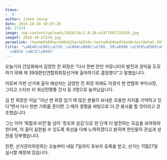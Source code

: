 ```yaml
---
Views:
- '5'
author: Jihee Jeong
date: 2016-10-28 10:07:20
id: 27374
image: /wp-content/uploads/2016/10/1.0-20-e1477667233539.jpg
imagef: 2016-10-27374.jpg
permalink: /%ea%b9%80%ec%98%81%ec%b2%9c-%ec%a0%84%ed%9a%8c%ec%9e%a5-39%eb%8c%80-%ec%97%b0%ed%95%a9%ed%9a%8c%ec%9e%a5-%ec%b6%9c%eb%a7%88-%eb%b0%9c%ed%91%9c/
title: "\uAE40\uC601\uCC9C \uC804\uD68C\uC7A5, 39\uB300 \uC5F0\uD569\uD68C\uC7A5 \uCD9C\
  \uB9C8 \uBC1C\uD45C"
---
```


오늘기자 간담회에서 김영천 전 회장은 “다시 한번 한인 커뮤니티의 발전과 권익을 도모하기 위해 제 39대한인연합회회장선거에 출마하기로 결정했다”고 말했습니다.

이로써 이번 선거에 출마 예상자는 김영천 전 회장 외에도 이경석 현 연합회 부이사장, 그리고 스티브 리 워싱턴평통 간사 등 3명으로 늘어났습니다.

김 전 회장은 이날 “지난 번 회장 임기 때 많은 분들이 보내준 조용한 지지를 기억하고 있다”면서 다시 한번 기회를 준다면 그 때의 경험을 바탕으로 더 큰 봉사를 할 것이라고 강조했습니다.

그는 이어 ‘화합과 비전’을 넘어 ‘창조와 섬김’으로 한 단계 더 발전하는 모습을 보여줘야 한다며, 이 꿈이 실현될 수 있도록 최선을 다해 노력하겠다고 밝히며 한인들의 관심과 성원을 당부했습니다.

한편, 선거관리위원회는 오늘부터 내달 7일까지 후보자 등록을 받고, 선거는 11월27일 실시할 예정에 있습니다.